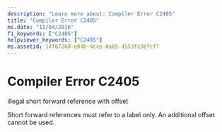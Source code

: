 ```yaml
---
description: "Learn more about: Compiler Error C2405"
title: "Compiler Error C2405"
ms.date: "11/04/2016"
f1_keywords: ["C2405"]
helpviewer_keywords: ["C2405"]
ms.assetid: 14f6726d-e04b-4cce-8a85-4553fc38fcf7
---
```

# Compiler Error C2405

illegal short forward reference with offset

Short forward references must refer to a label only. An additional offset cannot be used.
